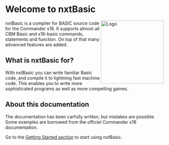 # Welcome to nxtBasic


  <img src="https://nxtbasic.com/assets/nxt/nxtbasic597.png" alt="Logo" width="200" style="float:right"/>


nxtBasic is a compiler for BASIC source code for the Commander x16. It supports almost all CBM Basic and x16-basic commands, statements and function. On top of that many advanced features are added.


## What is nxtBasic for?
With nxtBasic you can write familiar Basic code, and compile it to lightning fast machine code. This enables you to write more sophisticated programs as well as more compelling games.

## About this documentation
The documentation has been carfully written, but mistakes are possible. Some examples are borrowed from the officiel Commander x16 documentation.

Go to the [Getting Started section](01.%20Getting%20started.md) to start using nxtBasic.

